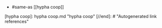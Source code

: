 - #same-as [[hypha coop]]

[//begin]: # "Autogenerated link references for markdown compatibility"
[hypha coop]: hypha coop.md "hypha coop"
[//end]: # "Autogenerated link references"